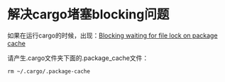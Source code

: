 # 解决cargo堵塞blocking问题

如果在运行cargo的时候，出现：<u>Blocking waiting for file lock on package cache</u>

请产生.cargo文件夹下面的.package_cache文件：

```text
rm ~/.cargo/.package-cache 
```

‍
